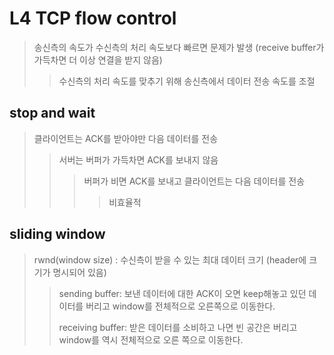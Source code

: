 # L4 TCP flow control

> 송신측의 속도가 수신측의 처리 속도보다 빠르면 문제가 발생 (receive buffer가 가득차면 더 이상 연결을 받지 않음)
>
> > 수신측의 처리 속도를 맞추기 위해 송신측에서 데이터 전송 속도를 조절

## stop and wait

> 클라이언트는 ACK를 받아야만 다음 데이터를 전송
>
> > 서버는 버퍼가 가득차면 ACK를 보내지 않음
> >
> > > 버퍼가 비면 ACK를 보내고 클라이언트는 다음 데이터를 전송
> > >
> > > > 비효율적

## sliding window

> rwnd(window size) : 수신측이 받을 수 있는 최대 데이터 크기 (header에 크기가 명시되어 있음)
>
> > sending buffer: 보낸 데이터에 대한 ACK이 오면 keep해놓고 있던 데이터를 버리고 window를 전체적으로 오른쪽으로 이동한다.
> >
> > receiving buffer: 받은 데이터를 소비하고 나면 빈 공간은 버리고 window를 역시 전체적으로 오른 쪽으로 이동한다.
